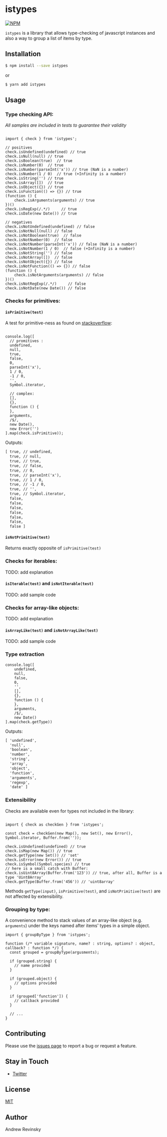# istypes

[![NPM](https://nodei.co/npm/istypes.png?downloads=true&stars=true)](https://nodei.co/npm/istypes/)

`istypes` is a library that allows type-checking of javascript instances and also a way to group a list of items by type.

## Installation

```bash
$ npm install --save istypes
```

or

```bash
$ yarn add istypes
```

## Usage

### Type checking API:

_All samples are included in tests to guarantee their validity_

```es6

import { check } from 'istypes';

// positives
check.isUndefined(undefined) // true
check.isNull(null) // true
check.isBoolean(true)  // true
check.isNumber(0)  // true
check.isNumber(parseInt('x')) // true (NaN is a number)
check.isNumber(1 / 0)  // true (+Infinity is a number)
check.isString('') // true
check.isArray([])  // true
check.isObject({}) // true
check.isFunction(() => {}) // true
(function () {
    check.isArguments(arguments) // true
})()
check.isRegExp(/.*/)     // true
check.isDate(new Date()) // true

// negatives
check.isNotUndefined(undefined) // false
check.isNotNull(null) // false
check.isNotBoolean(true)  // false
check.isNotNumber(0)  // false
check.isNotNumber(parseInt('x')) // false (NaN is a number)
check.isNotNumber(1 / 0)  // false (+Infinity is a number)
check.isNotString('') // false
check.isNotArray([])  // false
check.isNotObject({}) // false
check.isNotFunction(() => {}) // false
(function () {
    check.isNotArguments(arguments) // false
})()
check.isNotRegExp(/.*/)     // false
check.isNotDate(new Date()) // false

```

### Checks for primitives:

#### `isPrimitive(test)`

A test for primitive-ness as found on [stackoverflow](https://stackoverflow.com/a/31538091/615239):

```es6

console.log([
  // promitives :
  undefined,
  null,
  true,
  false,
  0,
  parseInt('x'),
  1 / 0,
  -1 / 0,
  '',
  Symbol.iterator,

  // complex:
  [],
  {},
  function () {
  },
  arguments,
  /$/,
  new Date(),
  new Error('')
].map(check.isPrimitive));

```

Outputs:
```txt
[ true, // undefined,
  true, // null,
  true, // true,
  true, // false,
  true, // 0,
  true, // parseInt('x'),
  true, // 1 / 0,
  true, // -1 / 0,
  true, // '',
  true, // Symbol.iterator,
  false,
  false,
  false,
  false,
  false,
  false,
  false ]
```

#### `isNotPrimitive(test)`

Returns exactly opposite of `isPrimitive(test)`

### Checks for iterables:

TODO: add explanation

#### `isIterable(test)` and `isNotIterable(test)`

TODO: add sample code


### Checks for array-like objects:

TODO: add explanation

#### `isArrayLike(test)` and `isNotArrayLike(test)`

TODO: add sample code


### Type extraction

```es6
console.log([
    undefined,
    null,
    false,
    0,
    '',
    [],
    {},
    function () {
    },
    arguments,
    /$/,
    new Date()
].map(check.getType))
```

Outputs:
```txt
[ 'undefined',
  'null',
  'boolean',
  'number',
  'string',
  'array',
  'object',
  'function',
  'arguments',
  'regexp',
  'date' ]
```

### Extensibility

Checks are available even for types not included in the library:

```es6

import { check as checkGen } from 'istypes';

const check = checkGen(new Map(), new Set(), new Error(), Symbol.iterator, Buffer.from(''));

check.isUndefined(undefined) // true
check.isMap(new Map()) // true
check.getType(new Set()) // 'set'
check.isError(new Error()) // true
check.isSymbol(Symbol.species) // true
// here is a small catch with Buffer:
check.isUint8Array(Buffer.from('123')) // true, after all, Buffer is a type 'Uint8Array'
check.getType(Buffer.from('456')) // 'uint8array'

```

Methods `getType(input)`, `isPrimitive(test)`, and `isNotPrimitive(test)` are not affected by extensibility.

### Grouping by type:

A convenience method to stack values of an array-like object (e.g. `arguments`) under the keys named after items' types in a simple object. 

```es6
import { groupByType } from 'istypes';

function (/* variable signature, name? : string, options? : object, callback? : function */) {
  const grouped = groupByType(argusments);
  
  if (grouped.string) {
    // name provided
  }
  
  if (grouped.object) {
    // options provided
  }
  
  if (grouped['function']) {
    // callback provided
  }
  
  // ...
}

```

## Contributing

Please use the [issues page](https://github.com/andrevinsky/istypes/issues) to report a bug or request a feature.

## Stay in Touch

* [Twitter](https://twitter.com/andrevinsky)

## License

[MIT](LICENSE)

## Author

Andrew Revinsky
